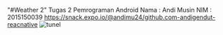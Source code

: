 "#Weather 2" 
Tugas 2 Pemrograman Android
Nama : Andi Musin
NIM : 2015150039
https://snack.expo.io/@andimu24/github.com-andigendut-reacnative
![tunel](https://user-images.githubusercontent.com/38197024/49905531-a5855000-fea0-11e8-9c24-30d7c58189af.PNG)
